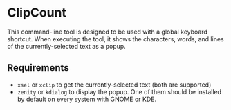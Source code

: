 # ClipCount
This command-line tool is designed to be used with a global keyboard shortcut. 
When executing the tool, it shows the characters, words, and lines of the currently-selected text as a popup. 

## Requirements

* `xsel` or `xclip` to get the currently-selected text (both are supported)
* `zenity` or `kdialog` to display the popup. One of them should be installed by default on every system with GNOME or KDE.

